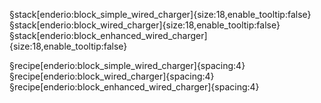 §stack[enderio:block_simple_wired_charger]{size:18,enable_tooltip:false}§stack[enderio:block_wired_charger]{size:18,enable_tooltip:false}§stack[enderio:block_enhanced_wired_charger]{size:18,enable_tooltip:false}

§recipe[enderio:block_simple_wired_charger]{spacing:4}
§recipe[enderio:block_wired_charger]{spacing:4}
§recipe[enderio:block_enhanced_wired_charger]{spacing:4}